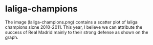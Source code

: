# laliga-champions

The image (laliga-champions.png) contains a scatter plot of laliga champions sicne 2010-2011. This year, I believe we can attribute the success of Real Madrid mainly to their strong defense as shown on the graph.

